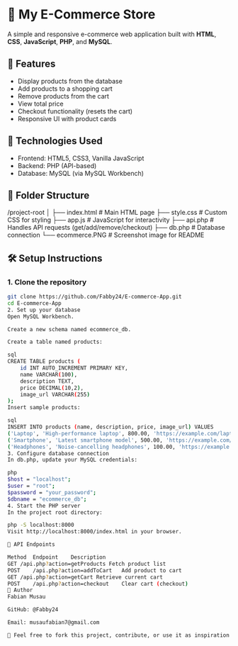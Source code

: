 # 🛒 My E-Commerce Store

A simple and responsive e-commerce web application built with **HTML**, **CSS**, **JavaScript**, **PHP**, and **MySQL**.

## 🚀 Features

- Display products from the database
- Add products to a shopping cart
- Remove products from the cart
- View total price
- Checkout functionality (resets the cart)
- Responsive UI with product cards

## 🧰 Technologies Used

- Frontend: HTML5, CSS3, Vanilla JavaScript
- Backend: PHP (API-based)
- Database: MySQL (via MySQL Workbench)

## 📁 Folder Structure

/project-root │ ├── index.html # Main HTML page ├── style.css # Custom CSS for styling ├── app.js # JavaScript for interactivity ├── api.php # Handles API requests (get/add/remove/checkout) ├── db.php # Database connection └── ecommerce.PNG # Screenshot image for README

## 🛠️ Setup Instructions

### 1. Clone the repository

```bash
git clone https://github.com/Fabby24/E-commerce-App.git
cd E-commerce-App
2. Set up your database
Open MySQL Workbench.

Create a new schema named ecommerce_db.

Create a table named products:

sql
CREATE TABLE products (
    id INT AUTO_INCREMENT PRIMARY KEY,
    name VARCHAR(100),
    description TEXT,
    price DECIMAL(10,2),
    image_url VARCHAR(255)
);
Insert sample products:

sql
INSERT INTO products (name, description, price, image_url) VALUES
('Laptop', 'High-performance laptop', 800.00, 'https://example.com/laptop.jpg'),
('Smartphone', 'Latest smartphone model', 500.00, 'https://example.com/phone.jpg'),
('Headphones', 'Noise-cancelling headphones', 100.00, 'https://example.com/headphones.jpg');
3. Configure database connection
In db.php, update your MySQL credentials:

php
$host = "localhost";
$user = "root";
$password = "your_password";
$dbname = "ecommerce_db";
4. Start the PHP server
In the project root directory:

php -S localhost:8000
Visit http://localhost:8000/index.html in your browser.

🧾 API Endpoints

Method	Endpoint	Description
GET	/api.php?action=getProducts	Fetch product list
POST	/api.php?action=addToCart	Add product to cart
GET	/api.php?action=getCart	Retrieve current cart
POST	/api.php?action=checkout	Clear cart (checkout)
👤 Author
Fabian Musau

GitHub: @Fabby24

Email: musaufabian7@gmail.com

📝 Feel free to fork this project, contribute, or use it as inspiration for your own store!
